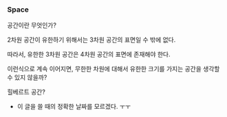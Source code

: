 ### Space

공간이란 무엇인가?

2차원 공간이 유한하기 위해서는 3차원 공간의 표면일 수 밖에 없다.

따라서, 유한한 3차원 공간은 4차원 공간의 표면에 존재해야 한다.

이런식으로 계속 이어지면, 무한한 차원에 대해서 유한한 크기를 가지는 공간을 생각할 수 있지 않을까?

힐베르트 공간?

* 이 글을 쓸 때의 정확한 날짜를 모르겠다. ㅜㅜ
 
